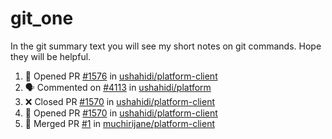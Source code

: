 # git_one
In the git summary text you will see my short notes on git commands. Hope they will be helpful.

<!--START_SECTION:activity-->
1. 💪 Opened PR [#1576](https://github.com/ushahidi/platform-client/pull/1576) in [ushahidi/platform-client](https://github.com/ushahidi/platform-client)
2. 🗣 Commented on [#4113](https://github.com/ushahidi/platform/issues/4113) in [ushahidi/platform](https://github.com/ushahidi/platform)
3. ❌ Closed PR [#1570](https://github.com/ushahidi/platform-client/pull/1570) in [ushahidi/platform-client](https://github.com/ushahidi/platform-client)
4. 💪 Opened PR [#1570](https://github.com/ushahidi/platform-client/pull/1570) in [ushahidi/platform-client](https://github.com/ushahidi/platform-client)
5. 🎉 Merged PR [#1](https://github.com/muchirijane/platform-client/pull/1) in [muchirijane/platform-client](https://github.com/muchirijane/platform-client)
<!--END_SECTION:activity-->
